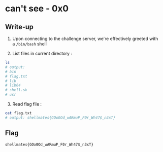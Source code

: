 # can't see - 0x0

## Write-up

1. Upon connecting to the challenge server, we're effectively greeted with a `/bin/bash` shell

2. List files in current directory :  

```bash
ls
# output:
# bin
# flag.txt
# lib
# lib64
# shell.sh
# usr
```

3. Read flag file :  

```bash
cat flag.txt
# output: shellmates{GOo0Od_wARmuP_F0r_Wh47$_n3xT}
```

## Flag

`shellmates{GOo0Od_wARmuP_F0r_Wh47$_n3xT}`
